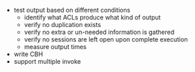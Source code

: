 - test output based on different conditions
  - identify what ACLs produce what kind of output
  - verify no duplication exists
  - verify no extra or un-needed information is gathered
  - verify no sessions are left open upon complete execution
  - measure output times
- write CBH
- support multiple invoke